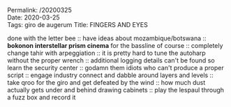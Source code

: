 Permalink: /20200325  
Date: 2020-03-25  
Tags: giro de augerum
Title: FINGERS AND EYES  
  
done with the letter bee :: have ideas about mozambique/botswana :: **bokonon interstellar prism cinema** for the bassline of course :: completely change tahir with arpeggiation :: it is pretty hard to tune the autoharp without the proper wrench :: additional logging details can't be found so learn the security center :: godamn them idiots who can't produce a proper script :: engage industry connect and dabble around layers and levels :: take qroo for the giro and get defeated by the wind :: how much dust actually gets under and behind drawing cabinets :: play the lespaul through a fuzz box and record it